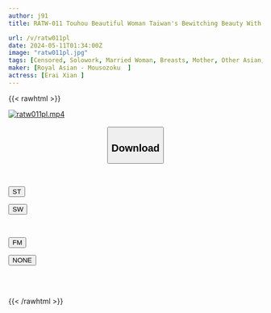 ```yaml
---
author: j91
title: RATW-011 Touhou Beautiful Woman Taiwan's Bewitching Beauty With Beautiful Breasts Is Drowning In Sexual Pleasure... Shen R.I.

url: /v/ratw011pl
date: 2024-05-11T01:34:00Z
image: "ratw011pl.jpg"
tags: [Censored, Solowork, Married Woman, Breasts, Mother, Other Asian, Business Attire	]
maker: [Royal Asian - Mousozoku  ]
actress: [Erai Xian ]
---
```



{{< rawhtml >}}

<div class="video" data-videoid="KAyg3WXRGkfaad">
    <a href="javascript:;">
        <img src="/v/ratw011pl/ratw011pl.jpg" width="WIDTH" height="HEIGHT" alt="ratw011pl.mp4" loading="lazy">
    </a>
</div>

<script type="text/javascript" src="https://j91.asia/asset/on-demand-st.js"></script>

<br>
  <link rel="stylesheet" href="https://j91.asia/asset/bs5.css">
  
  <center>
  <button class="btn btn-primary" type="button" data-bs-toggle="collapse" data-bs-target=".multi-collapse" aria-expanded="false" aria-controls="multiCollapseExample1 multiCollapseExample2"><h2>Download</h2></button></center>
</p>
<div class="row">
  <div class="col">
    <div class="collapse multi-collapse" id="multiCollapseExample1">
      <div class="card card-body">
	      	      <br>
<div class="buttons">  
<p><a href="https://streamtape.to/v/KAyg3WXRGkfaad" target="_blank"><button class="btn-hover color-3"><i class="fa fa-download"></i> ST</button></a></p>
<p><a href="https://asnwish.com/650bstehypz1" target="_blank"><button class="btn-hover color-2"><i class="fa fa-download"></i> SW</button></a></p></div>
    </div>
  </div>
</div>
  <div class="col">
    <div class="collapse multi-collapse" id="multiCollapseExample2">
      <div class="card card-body">
	      <br>
<div class="buttons">
<p><a href="https://filemoon.sx/d/dwxs4lbzwfv3"><button class="btn-hover color-8"><i class="fa fa-download"></i> FM</button></a></p>
<p><a href="javascript:;"><button class="btn-hover color-9"><i class="fa fa-download"></i> NONE</button></a></p></div>
<br><br>
      </div>
    </div>
  </div>
</div>

{{< /rawhtml >}}